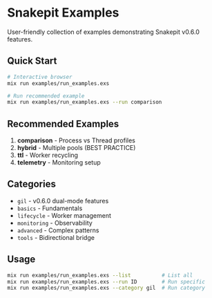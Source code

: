 # Snakepit Examples

User-friendly collection of examples demonstrating Snakepit v0.6.0 features.

## Quick Start

```bash
# Interactive browser
mix run examples/run_examples.exs

# Run recommended example
mix run examples/run_examples.exs --run comparison
```

## Recommended Examples

1. **comparison** - Process vs Thread profiles
2. **hybrid** - Multiple pools (BEST PRACTICE)
3. **ttl** - Worker recycling
4. **telemetry** - Monitoring setup

## Categories

- `gil` - v0.6.0 dual-mode features
- `basics` - Fundamentals
- `lifecycle` - Worker management
- `monitoring` - Observability
- `advanced` - Complex patterns
- `tools` - Bidirectional bridge

## Usage

```bash
mix run examples/run_examples.exs --list          # List all
mix run examples/run_examples.exs --run ID        # Run specific
mix run examples/run_examples.exs --category gil  # Run category
```
